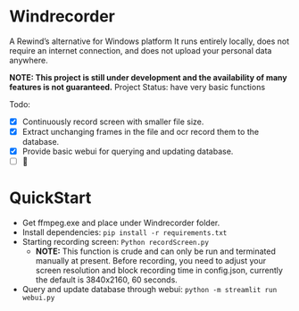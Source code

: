 # Windrecorder
A Rewind’s alternative for Windows platform
It runs entirely locally, does not require an internet connection, and does not upload your personal data anywhere.

**NOTE: This project is still under development and the availability of many features is not guaranteed.**
Project Status: have very basic functions


Todo:
- [x] Continuously record screen with smaller file size.
- [x] Extract unchanging frames in the file and ocr record them to the database.
- [x] Provide basic webui for querying and updating database.
- [ ] 🤔

# QuickStart
- Get ffmpeg.exe and place under Windrecorder folder.
- Install dependencies: `pip install -r requirements.txt`
- Starting recording screen: `Python recordScreen.py`
  - **NOTE:** This function is crude and can only be run and terminated manually at present. Before recording, you need to adjust your screen resolution and block recording time in config.json, currently the default is 3840x2160, 60 seconds.
- Query and update database through webui: `python -m streamlit run webui.py`
